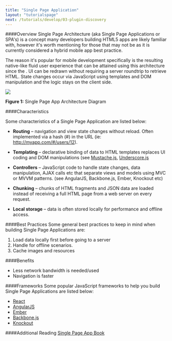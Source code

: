 ```yaml
---
title: "Single Page Application"
layout: "tutorialspage"
next: /tutorials/develop/03-plugin-discovery
---
```


####Overview
Single Page Architecture (aka Single Page Applications or SPA's) is a concept many developers building HTML5 apps are likely familiar with, however it's worth mentioning for those that may not be as it is currently
 considered a hybrid mobile app best practice.

The reason it's popular for mobile development specifically is the resulting native-like fluid user experience that can be attained using this architecture since the .
UI can be redrawn without requiring a server roundtrip to retrieve HTML. State changes occur via JavaScript using templates and DOM manipulation and the logic stays on the client side.

![](/images/spa.png)

**Figure 1:** Single Page App Architecture Diagram


####Characteristics

Some characteristics of a Single Page Application are listed below: 

+ **Routing** – navigation and view state changes without reload. Often implemented via a hash (#) in the URL (ie: http://myapp.com/#/users/12). 

+ **Templating** – declarative binding of data to HTML templates replaces UI coding and DOM manipulations (see [Mustache.js](http://mustache.github.io/), [Underscore.js](http://underscorejs.org)

+ **Controllers** – JavaScript code to handle state changes, data manipulation, AJAX calls etc that separate views and models using MVC or MVVM patterns. (see AngularJS, Backbone.js, Ember, Knockout etc)

+ **Chunking** – chunks of HTML fragments and JSON data are loaded instead of receiving a full HTML page from a web server on every request. 

+ **Local storage** – data is often stored locally for performance and offline access.


####Best Practices
Some general best practices to keep in mind when building Single Page Applications are:

1. Load data locally first before going to a server
2. Handle for offline scenarios.
3. Cache images and resources

####Benefits
+ Less network bandwidth is needed/used
+ Navigation is faster

####Frameworks
Some popular JavaScript frameworks to help you build Single Page Applications are listed below:
+ [React](https://facebook.github.io/react/)
+ [AngularJS](http://angularjs.org) 
+ [Ember](http://emberjs.com)
+ [Backbone.js](http://backbonejs.org)
+ [Knockout](http://knockoutjs.com) 

####Additional Reading
[Single Page App Book](http://singlepageappbook.com/)
